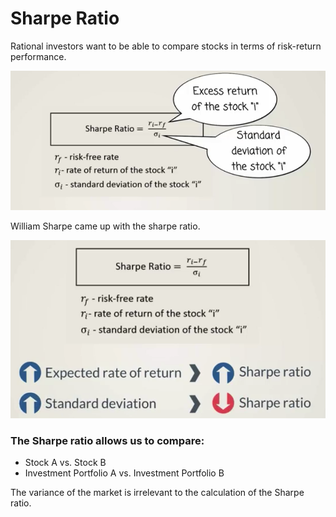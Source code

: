 # Sharpe Ratio
Rational investors want to be able to compare stocks in terms of risk-return performance.

![](sharpe-desc.png)

William Sharpe came up with the sharpe ratio.

![](sharpe-ratio-intro.png)

### The Sharpe ratio allows us to compare:
* Stock A vs. Stock B
* Investment Portfolio A vs. Investment Portfolio B

The variance of the market is irrelevant to the calculation of the Sharpe ratio.